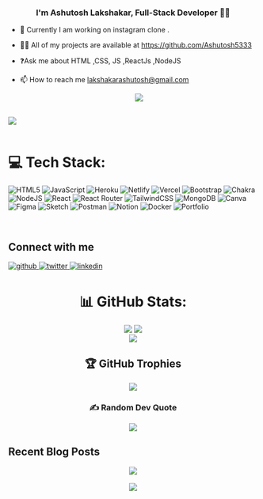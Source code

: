 
 ### **<div align="center">I'm Ashutosh Lakshakar, Full-Stack Developer 👨‍💻 </div>**  
  
 - 👨‍ Currently I am working on instagram clone .
  
 - 👨‍💻 All of my projects are available at https://github.com/Ashutosh5333  
  
 - ❓Ask me about HTML ,CSS, JS ,ReactJs ,NodeJS  
  
 - 📫 How to reach me lakshakarashutosh@gmail.com  
   <div align="center">
        <img src="https://user-images.githubusercontent.com/101393850/203085257-35f27fde-d256-4b2d-b65c-8458a73cb026.gif"  />  
</div>  
<br/>  
<!-- ![GitHub Desktop](https://user-images.githubusercontent.com/101393850/203085257-35f27fde-d256-4b2d-b65c-8458a73cb026.gif) -->


<div align="left">
<img src="https://komarev.com/ghpvc/?username=Ashutosh5333&&style=flat-square" align="center" />
</div>  
  
  <br/>


# 💻 Tech Stack:
![HTML5](https://img.shields.io/badge/html5-%23E34F26.svg?style=for-the-badge&logo=html5&logoColor=white) ![JavaScript](https://img.shields.io/badge/javascript-%23323330.svg?style=for-the-badge&logo=javascript&logoColor=%23F7DF1E) ![Heroku](https://img.shields.io/badge/heroku-%23430098.svg?style=for-the-badge&logo=heroku&logoColor=white) ![Netlify](https://img.shields.io/badge/netlify-%23000000.svg?style=for-the-badge&logo=netlify&logoColor=#00C7B7) ![Vercel](https://img.shields.io/badge/vercel-%23000000.svg?style=for-the-badge&logo=vercel&logoColor=white) ![Bootstrap](https://img.shields.io/badge/bootstrap-%23563D7C.svg?style=for-the-badge&logo=bootstrap&logoColor=white) ![Chakra](https://img.shields.io/badge/chakra-%234ED1C5.svg?style=for-the-badge&logo=chakraui&logoColor=white) ![NodeJS](https://img.shields.io/badge/node.js-6DA55F?style=for-the-badge&logo=node.js&logoColor=white) ![React](https://img.shields.io/badge/react-%2320232a.svg?style=for-the-badge&logo=react&logoColor=%2361DAFB) ![React Router](https://img.shields.io/badge/React_Router-CA4245?style=for-the-badge&logo=react-router&logoColor=white) ![TailwindCSS](https://img.shields.io/badge/tailwindcss-%2338B2AC.svg?style=for-the-badge&logo=tailwind-css&logoColor=white) ![MongoDB](https://img.shields.io/badge/MongoDB-%234ea94b.svg?style=for-the-badge&logo=mongodb&logoColor=white) ![Canva](https://img.shields.io/badge/Canva-%2300C4CC.svg?style=for-the-badge&logo=Canva&logoColor=white) 	![Figma](https://img.shields.io/badge/figma-%23F24E1E.svg?style=for-the-badge&logo=figma&logoColor=white) ![Sketch](https://img.shields.io/badge/Sketch-FFB387?style=for-the-badge&logo=sketch&logoColor=black) ![Postman](https://img.shields.io/badge/Postman-FF6C37?style=for-the-badge&logo=postman&logoColor=white) ![Notion](https://img.shields.io/badge/Notion-%23000000.svg?style=for-the-badge&logo=notion&logoColor=white) ![Docker](https://img.shields.io/badge/docker-%230db7ed.svg?style=for-the-badge&logo=docker&logoColor=white) ![Portfolio](https://img.shields.io/badge/Portfolio-%23000000.svg?style=for-the-badge&logo=firefox&logoColor=#FF7139)


<br/>  

## Connect with me  
<a href="https://github.com/Ashutosh5333" target="_blank">
<img src=https://img.shields.io/badge/github-%2324292e.svg?&style=for-the-badge&logo=github&logoColor=white alt=github style="margin-bottom: 5px;" />
</a>
<a href="https://twitter.com/Ashutosh" target="_blank">
<img src=https://img.shields.io/badge/twitter-%2300acee.svg?&style=for-the-badge&logo=twitter&logoColor=white alt=twitter style="margin-bottom: 5px;" />
</a>
<a href="https://www.linkedin.com/in/ashutosh-lakshakar-23b478233/" target="_blank">
<img src=https://img.shields.io/badge/linkedin-%231E77B5.svg?&style=for-the-badge&logo=linkedin&logoColor=white alt=linkedin style="margin-bottom: 5px;" />
</a>  
  

<br/>  
<div align="center">
  
# 📊 GitHub Stats:
![](https://github-readme-stats.vercel.app/api?username=Ashutosh5333&show_icons=true&locale=en&theme=react&hide_border=true)
![](https://github-readme-streak-stats.herokuapp.com/?user=Ashutosh5333&theme=react&hide_border=true)<br/>
![](https://github-readme-stats.vercel.app/api/top-langs/?username=Ashutosh5333&theme=react&hide_border=true&include_all_commits=true&count_private=true&layout=compact)
 
## 🏆 GitHub Trophies
![](https://github-profile-trophy.vercel.app/?username=Ashutosh5333&theme=radical&no-frame=false&no-bg=true&margin-w=4)

### ✍️ Random Dev Quote
![](https://quotes-github-readme.vercel.app/api?type=horizontal&theme=radical)

</div>

## Recent Blog Posts  
  
<div align="center"><img src="https://rishavanand.github.io/static/images/spotify-readme-example.svg" /></div>   

<br/>  

<div align="center">
            <a href="https://www.buymeacoffee.com/Ashutosh" target="_blank" style="display: inline-block;">
                <img
                    src="https://img.shields.io/badge/Donate-Buy%20Me%20A%20Coffee-orange.svg?style=flat-square&logo=buymeacoffee" 
                    align="center"
                />
            </a></div>  
<br/>  
